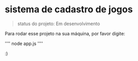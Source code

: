 <h1>sistema de cadastro de jogos</h1>

> status do projeto: Em desenvolvimento

Para rodar esse projeto na sua máquina, por favor digite:

''''
node app.js
''''

:)
